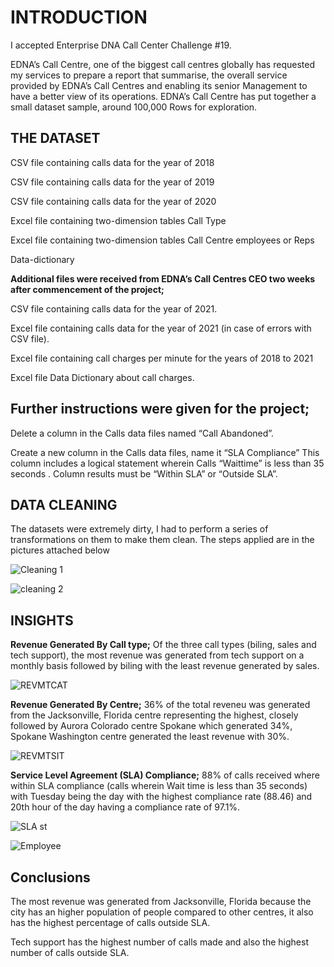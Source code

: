 # INTRODUCTION

I accepted Enterprise DNA Call Center Challenge #19.

EDNA’s Call Centre, one of the biggest call centres globally has requested my services to prepare a report that summarise, the overall service provided by EDNA’s Call Centres and enabling its senior Management to have a better view of its operations. EDNA’s Call Centre has put together a small dataset sample, around 100,000 Rows for exploration.

## THE DATASET

CSV file containing calls data for the year of 2018

CSV file containing calls data for the year of 2019

CSV file containing calls data for the year of 2020

Excel file containing two-dimension tables Call Type

Excel file containing two-dimension tables Call Centre employees or Reps

Data-dictionary

**Additional files were received from EDNA’s Call Centres CEO two weeks after commencement of the project;**

CSV file containing calls data for the year of 2021.

Excel file containing calls data for the year of 2021 (in case of errors with CSV file).

Excel file containing call charges per minute for the years of 2018 to 2021

Excel file Data Dictionary about call charges.

## Further instructions were given for the project;

Delete a column in the Calls data files named “Call Abandoned”.

Create a new column in the Calls data files, name it “SLA Compliance” This column includes a logical statement wherein Calls “Waittime” is less than 35 seconds . Column results must be “Within SLA” or “Outside SLA”.

## DATA CLEANING

The datasets were extremely dirty, I had to perform a series of transformations on them to make them clean. The steps applied are in the pictures attached below

![Cleaning 1](https://user-images.githubusercontent.com/89814079/169285164-62d3728a-1e12-49e9-82fb-ff4f3d4f4ac5.JPG)


![cleaning 2](https://user-images.githubusercontent.com/89814079/169285313-3f9c77eb-cbfd-4353-8966-0db633ed0438.JPG)


## INSIGHTS 

**Revenue Generated By Call type;** Of the three call types (biling, sales and tech support), the most revenue was generated from tech support on a monthly basis followed by biling with the least revenue generated by sales.

![REVMTCAT](https://user-images.githubusercontent.com/89814079/169288564-73f61c10-0955-4021-8d16-05c929018317.JPG)




**Revenue Generated By Centre;** 36% of the total reveneu was generated from the Jacksonville, Florida centre representing the highest, closely followed by Aurora Colorado centre Spokane which generated 34%, Spokane Washington centre generated the least revenue with 30%. 

![REVMTSIT](https://user-images.githubusercontent.com/89814079/169291346-e2ae4925-9010-4962-9f48-82b8603102a7.JPG)




**Service Level Agreement (SLA) Compliance;**   88% of calls received where within SLA compliance (calls wherein Wait time is less than 35 seconds) with Tuesday being the day with the highest compliance rate (88.46) and 20th hour of the day having a compliance rate of 97.1%.


![SLA st](https://user-images.githubusercontent.com/89814079/169291748-63538258-512f-44c2-ba1c-f27caf62f2f0.JPG)



![Employee](https://user-images.githubusercontent.com/89814079/169295024-5c14916d-52ea-49bf-8400-807d8204887d.JPG)


## Conclusions

The most revenue was generated from Jacksonville, Florida because the city has an higher population of people compared to other centres, it also has the highest percentage of calls outside SLA. 


Tech support has the highest number of calls made and also the highest number of calls outside SLA.
